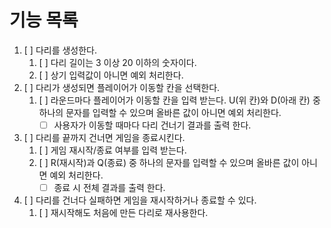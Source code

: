 # 기능 목록

1. [ ] 다리를 생성한다.
   1. [ ] 다리 길이는 3 이상 20 이하의 숫자이다.
   2. [ ] 상기 입력값이 아니면 예외 처리한다.
2. [ ] 다리가 생성되면 플레이어가 이동할 칸을 선택한다.
   1. [ ] 라운드마다 플레이어가 이동할 칸을 입력 받는다. U(위 칸)와 D(아래 칸) 중 하나의 문자를 입력할 수 있으며 올바른 값이 아니면 예외 처리한다.
      - [ ] 사용자가 이동할 때마다 다리 건너기 결과를 출력 한다.
3. [ ] 다리를 끝까지 건너면 게임을 종료시킨다.
   1. [ ] 게임 재시작/종료 여부를 입력 받는다. 
   2. [ ] R(재시작)과 Q(종료) 중 하나의 문자를 입력할 수 있으며 올바른 값이 아니면 예외 처리한다.
      - [ ] 종료 시 전체 결과를 출력 한다.
4. [ ] 다리를 건너다 실패하면 게임을 재시작하거나 종료할 수 있다.
    1. [ ] 재시작해도 처음에 만든 다리로 재사용한다.